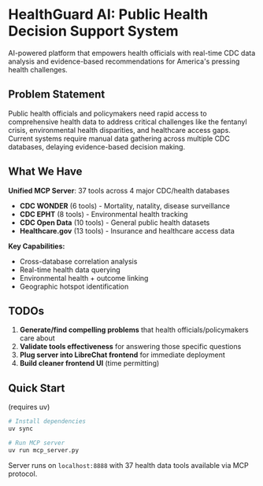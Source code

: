 # HealthGuard AI: Public Health Decision Support System

AI-powered platform that empowers health officials with real-time CDC data analysis and evidence-based recommendations for America's pressing health challenges.

## Problem Statement

Public health officials and policymakers need rapid access to comprehensive health data to address critical challenges like the fentanyl crisis, environmental health disparities, and healthcare access gaps. Current systems require manual data gathering across multiple CDC databases, delaying evidence-based decision making.

## What We Have

**Unified MCP Server**: 37 tools across 4 major CDC/health databases
- **CDC WONDER** (6 tools) - Mortality, natality, disease surveillance  
- **CDC EPHT** (8 tools) - Environmental health tracking
- **CDC Open Data** (10 tools) - General public health datasets
- **Healthcare.gov** (13 tools) - Insurance and healthcare access data

**Key Capabilities:**
- Cross-database correlation analysis
- Real-time health data querying
- Environmental health + outcome linking
- Geographic hotspot identification

## TODOs

1. **Generate/find compelling problems** that health officials/policymakers care about
2. **Validate tools effectiveness** for answering those specific questions  
3. **Plug server into LibreChat frontend** for immediate deployment
4. **Build cleaner frontend UI** (time permitting)

## Quick Start

(requires uv)

```bash
# Install dependencies
uv sync

# Run MCP server
uv run mcp_server.py
```

Server runs on `localhost:8888` with 37 health data tools available via MCP protocol.
